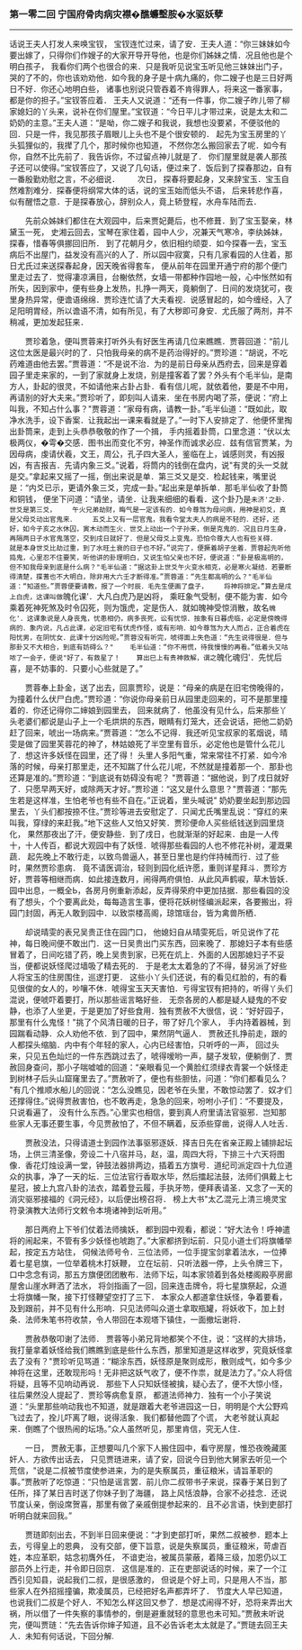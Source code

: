 ### 第一零二回 宁国府骨肉病灾襟�醮蠊墼胺�水驱妖孽
----
    




话说王夫人打发人来唤宝钗，    宝钗连忙过来，请了安．王夫人道：“你三妹妹如今要出嫁了，只得你们作嫂子的大家开导开导他，也是你们姊妹之情．况且他也是个明白孩子，    我看你们两个也很合的来．只是我听见说宝玉听见他三妹妹出门子，哭的了不的，你也该劝劝他．如今我的身子是十病九痛的，你二嫂子也是三日好两日不好．你还心地明白些，    诸事也别说只管吞着不肯得罪人，将来这一番家事，都是你的担子。”宝钗答应着．    王夫人又说道：“还有一件事，你二嫂子昨儿带了柳家媳妇的丫头来，说补在你们屋里。”宝钗道：“今日平儿才带过来，说是太太和二奶奶的主意。”王夫人道：“是呦，你二嫂子和我说，我想也没要紧，不便驳他的回．只是一件，我见那孩子眉眼儿上头也不是个很安顿的．    起先为宝玉房里的丫头狐狸似的，我撵了几个，那时候你也知道，    不然你怎么搬回家去了呢．如今有你，自然不比先前了．我告诉你，不过留点神儿就是了．    你们屋里就是袭人那孩子还可以使得。”宝钗答应了，又说了几句话，便过来了．饭后到了探春那边，自有一番殷勤劝慰之言，不必细说．
　　次日，    探春将要起身，又来辞宝玉．宝玉自然难割难分．探春便将纲常大体的话，说的宝玉始而低头不语，    后来转悲作喜，似有醒悟之意．于是探春放心，辞别众人，竟上轿登程，水舟车陆而去．

　　先前众姊妹们都住在大观园中，后来贾妃薨后，也不修葺．到了宝玉娶亲，林黛玉一死，    史湘云回去，宝琴在家住着，园中人少，况兼天气寒冷，李纨姊妹，探春，惜春等俱挪回旧所．    到了花朝月夕，依旧相约顽耍．如今探春一去，宝玉病后不出屋门，益发没有高兴的人了．所以园中寂寞，只有几家看园的人住着，那日尤氏过来送探春起身，因天晚省得套车，    便从前年在园里开通宁府的那个便门里走过去了．觉得凄凉满目，台榭依然，女墙一带都种作园地一般，心中怅然如有所失，因到家中，便有些身上发热，扎挣一两天，竟躺倒了．日间的发烧犹可，夜里身热异常，便谵语绵绵．贾珍连忙请了大夫看视．说感冒起的，如今缠经，入了足阳明胃经，所以谵语不清，如有所见，有了大秽即可身安．尤氏服了两剂，并不稍减，更加发起狂来．

　　贾珍着急，便叫贾蓉来打听外头有好医生再请几位来瞧瞧．贾蓉回道：“前儿这位太医是最兴时的了．只怕我母亲的病不是药治得好的。”贾珍道：“胡说，不吃药难道由他去罢。”贾蓉道：“不是说不治．为的是前日母亲从西府去，回来是穿着园子里走来家的，一到了家就身上发烧，别是撞客着了罢？外头有个毛半仙，是南方人，卦起的很灵，不如请他来占卦占卦．看有信儿呢，就依着他，要是不中用，再请别的好大夫来。”贾珍听了，即刻叫人请来．坐在书房内喝了茶，便说：“府上叫我，不知占什么事？"贾蓉道：“家母有病，请教一卦。”毛半仙道：“既如此，取净水洗手，设下香案．让我起出一课来看就是了。”一时下人安排定了．他便怀里掏出卦筒来，走到上头恭恭敬敬的作了一个揖，    手内摇着卦筒，口里念道：“伏以太极两仪，�雩�交感．图书出而变化不穷，神圣作而诚求必应．兹有信官贾某，为因母病，虔请伏羲，文王，周公，孔子四大圣人，鉴临在上，诚感则灵，有凶报凶，有吉报吉．先请内象三爻。”说着，将筒内的钱倒在盘内，说"有灵的头一爻就是交。”拿起来又摇了一摇，倒出来说是单．第三爻又是交．检起钱来，嘴里说是：“内爻已示，更请外象三爻，完成一卦。”起出来是单拆单．那毛半仙收了卦筒和铜钱，    便坐下问道：“请坐，请坐．让我来细细的看看．这个卦乃是`未济'之卦．世爻是第三爻，    午火兄弟劫财，晦气是一定该有的．如今尊驾为母问病，用神是初爻，真是父母爻动出官鬼来．    五爻上又有一层官鬼，我看令堂太夫人的病是不轻的．还好，还好，如今子亥之水休囚，寅木动而生火．世爻上动出一个子孙来，倒是克鬼的．况且日月生身，再隔两日子水官鬼落空，交到戌日就好了．但是父母爻上变鬼，恐怕令尊大人也有些关碍．    就是本身世爻比劫过重，到了水旺土衰的日子也不好。”说完了，便撅着胡子坐着．贾蓉起先听他捣鬼，心里忍不住要笑，听他讲的卦理明白，又说生怕父亲也不好，便说道：“卦是极高明的，但不知我母亲到底是什么病？"毛半仙道：“据这卦上世爻午火变水相克，必是寒火凝结．若要断得清楚，揲蓍也不大明白，除非用大六壬才断得准。”贾蓉道：“先生都高明的么？"毛半仙道：“知道些。”贾蓉便要请教，报了一个时辰．毛先生便画了盘子，    将神将排定。”算去是戌上白虎，这课叫做`魄化课'．大凡白虎乃是凶将，    乘旺象气受制，便不能为害．如今乘着死神死煞及时令囚死，则为饿虎，定是伤人．就如魄神受惊消散，故名`魄化'．这课象说是人身丧鬼，忧患相仍，病多丧死，讼有忧惊．按象有日暮虎临，必定是傍晚得病的．象内说，凡占此课，必定旧宅有伏虎作怪，或有形响．如今尊驾为大人而占，正合着虎在阳忧男，在阴忧女．此课十分凶险呢。”贾蓉没有听完，唬得面上失色道：“先生说得很是．但与那卦又不大相合，到底有妨碍么？"    毛半仙道：“你不用慌，待我慢慢的再看。”低着头又咕哝了一会子，便说"好了，有救星了！    算出巳上有贵神救解，谓之`魄化魂归'．先忧后喜，是不妨事的．只要小心些就是了。”

　　贾蓉奉上卦金，送了出去，回禀贾珍，说是：“母亲的病是在旧宅傍晚得的，为撞着什么伏尸白虎。”贾珍道：“你说你母亲前日从园里走回来的，可不是那里撞着的．你还记得你二婶娘到园里去，    回来就病了．他虽没有见什么，后来那些丫头老婆们都说是山子上一个毛烘烘的东西，眼睛有灯笼大，还会说话，把他二奶奶赶了回来，唬出一场病来。”贾蓉道：“怎么不记得．我还听见宝叔家的茗烟说，晴雯是做了园里芙蓉花的神了，林姑娘死了半空里有音乐，必定他也是管什么花儿了．想这许多妖怪在园里，还了得！    头里人多阳气重，常来常往不打紧．如今冷落的时候，母亲打那里走，还不知踹了什么花儿呢，不然就是撞着那一个．那卦也还算是准的。”贾珍道：“到底说有妨碍没有呢？    "贾蓉道：“据他说，到了戌日就好了．只愿早两天好，或除两天才好。”贾珍道：“这又是什么意思？"贾蓉道：“那先生若是这样准，生怕老爷也有些不自在。”正说着，里头喊说"    奶奶要坐起到那边园里去，丫头们都按捺不住。”贾珍等进去安慰定了．只闻尤氏嘴里乱说：“穿红的来叫我，穿绿的来赶我。”地下这些人又怕又好笑．贾珍便命人买些纸钱送到园里烧化，    果然那夜出了汗，便安静些．到了戌日，也就渐渐的好起来．由是一人传十，十人传百，都说大观园中有了妖怪．唬得那些看园的人也不修花补树，灌溉果蔬．    起先晚上不敢行走，以致鸟兽逼人，甚至日里也是约伴持械而行．过了些时，果然贾珍患病．    竟不请医调治，轻则到园化纸许愿，重则详星拜斗．贾珍方好，贾蓉等相继而病．如此接连数月，闹得两府俱怕．从此风声鹤唳，草木皆妖．园中出息，一概全Ь，各房月例重新添起，反弄得荣府中更加拮据．那些看园的没有了想头，个个要离此处，每每造言生事，便将花妖树怪编派起来，各要搬出，将园门封固，再无人敢到园中．以致崇楼高阁，琼馆瑶台，皆为禽兽所栖．

　　却说晴雯的表兄吴贵正住在园门口，    他媳妇自从晴雯死后，听见说作了花神，每日晚间便不敢出门．这一日吴贵出门买东西，回来晚了．那媳妇子本有些感冒着了，日间吃错了药，晚上吴贵到家，已死在炕上．外面的人因那媳妇子不妥当，便都说妖怪爬过墙吸了精去死的．    于是老太太着急的了不得，替另派了好些人将宝玉的住房围住，巡逻打更．    这些小丫头们还说，有的看见红脸的，有的看见很俊的女人的，吵嚷不休．唬得宝玉天天害怕．亏得宝钗有把持的，听得丫头们混说，便唬吓着要打，所以那些谣言略好些．    无奈各房的人都是疑人疑鬼的不安静，也添了人坐更，于是更加了好些食用．独有贾赦不大很信，说：“好好园子，那里有什么鬼怪！"挑了个风清日暖的日子，带了好几个家人，    手内持着器械，到园踹看动静．众人劝他不依．到了园中，果然阴气逼人．    贾赦还扎挣前走，跟的人都探头缩脑．内中有个年轻的家人，心内已经害怕，只听呼的一声，    回过头来，只见五色灿烂的一件东西跳过去了，唬得嗳哟一声，腿子发软，便躺倒了．贾赦回身查问，那小子喘嘘嘘的回道：“亲眼看见一个黄脸红须绿衣青裳一个妖怪走到树林子后头山窟窿里去了。”贾赦听了，便也有些胆怯，问道：“你们都看见么？    "有几个推顺水船儿的回说：“怎么没瞧见，因老爷在头里，不敢惊动罢了．奴才们还撑得住。”说得贾赦害怕，也不敢再走，急急的回来，吩咐小子们：“不要提及，只说看遍了，    没有什么东西。”心里实也相信，要到真人府里请法官驱邪．岂知那些家人无事还要生事，今见贾赦怕了，不但不瞒着，反添些穿凿，说得人人吐舌．

　　贾赦没法，只得请道士到园作法事驱邪逐妖．择吉日先在省亲正殿上铺排起坛场，上供三清圣像，旁设二十八宿并马，赵，温，周四大将，下排三十六天将图像．香花灯烛设满一堂，钟鼓法器排两边，插着五方旗号．道纪司派定四十九位道众的执事，净了一天的坛．三位法官行香取水毕，然后擂起法鼓，法师们俱戴上七星冠，披上九宫八卦的法衣，踏着登云履，手执牙笏，便拜表请圣．又念了一天的消灾驱邪接福的《洞元经》，以后便出榜召将．    榜上大书"太乙混元上清三境灵宝符录演教大法师行文敕令本境诸神到坛听用。”

　　那日两府上下爷们仗着法师擒妖，    都到园中观看，都说：“好大法令！呼神遣将的闹起来，不管有多少妖怪也唬跑了。”大家都挤到坛前．只见小道士们将旗幡举起，按定五方站住，    伺候法师号令．三位法师，一位手提宝剑拿着法水，一位捧着七星皂旗，一位举着桃木打妖鞭，    立在坛前．只听法器一停，上头令牌三下，口中念念有词，那五方旗便团团散布．法师下坛，叫本家领着到各处楼阁殿亭房廊屋舍山崖水畔洒了法水，    将剑指画了一回，回来连击牌令，将七星旗祭起，众道士将旗幡一聚，接下打怪鞭望空打了三下．    本家众人都道拿住妖怪，争着要看，及到跟前，并不见有什么形响．只见法师叫众道士拿取瓶罐，将妖收下，加上封条．法师朱笔书符收禁，令人带回在本观塔下镇住，一面撤坛谢将．

　　贾赦恭敬叩谢了法师．    贾蓉等小弟兄背地都笑个不住，说：“这样的大排场，我打量拿着妖怪给我们瞧瞧到底是些什么东西，那里知道是这样收罗，究竟妖怪拿去了没有？"贾珍听见骂道：“糊涂东西，妖怪原是聚则成形，散则成气，如今多少神将在这里，还敢现形吗！无非把这妖气收了，便不作祟，就是法力了。”众人将信将疑，且等不见响动再说．    那些下人只知妖怪被擒，疑心去了，便不大惊小怪，往后果然没人提起了．贾珍等病愈复原，    都道法师神力．独有一个小子笑说道：“头里那些响动我也不知道，就是跟着大老爷进园这一日，明明是个大公野鸡飞过去了，拴儿吓离了眼，说得活象．我们都替他圆了个谎，    大老爷就认真起来．倒瞧了个很热闹的坛场。”众人虽然听见，那里肯信，究无人住．

　　一日，    贾赦无事，正想要叫几个家下人搬住园中，看守房屋，惟恐夜晚藏匿奸人．方欲传出话去，    只见贾琏进来，请了安，回说今日到他大舅家去听见一个荒信，"说是二叔被节度使参进来，为的是失察属员，重征粮米，请旨革职的事。”贾赦听了吃惊道：“只怕是谣言罢．前儿你二叔带书子来说，探春于某日到了任所，择了某日吉时送了你妹子到了海疆，    路上风恬浪静，合家不必挂念．还说节度认亲，倒设席贺喜，那里有做了亲戚倒提参起来的．且不必言语，快到吏部打听明白就来回我。”

　　贾琏即刻出去，不到半日回来便说：“才到吏部打听，果然二叔被参．题本上去，亏得皇上的恩典，    没有交部，便下旨意，说是失察属员，重征粮米，苛虐百姓，本应革职，姑念初膺外任，    不谙吏治，被属员蒙蔽，着降三级，加恩仍以工部员外上行走，并令即日回京．    这信是准的．正在吏部说话的时候，来了一个江西引见知县，说起我们二叔，是很感激的，    但说是个好上司，只是用人不当，那些家人在外招摇撞骗，欺凌属员，已经把好名声都弄坏了．    节度大人早已知道，也说我们二叔是个好人．不知怎么样这回又参了．想是忒闹得不好，恐将来弄出大祸，所以借了一件失察的事情参的，倒是避重就轻的意思也未可知。”贾赦未听说完，便叫贾琏：“先去告诉你婶子知道，且不必告诉老太太就是了。”贾琏去回王夫人．未知有何话说，下回分解.